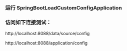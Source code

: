 ### 运行 SpringBootLoadCustomConfigApplication 

### 访问如下连接测试：

http://localhost:8088/data/source/config

http://localhost:8088/application/config


